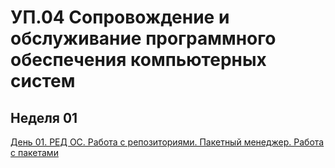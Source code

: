 # УП.04 Сопровождение и обслуживание программного обеспечения компьютерных систем

## Неделя 01
[День 01. РЕД ОС. Работа с репозиториями. Пакетный менеджер. Работа с пакетами](week01/day01/day01.md)
